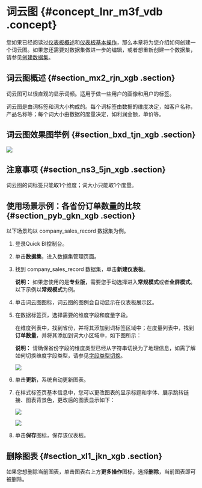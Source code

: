 # 词云图 {#concept_lnr_m3f_vdb .concept}

您如果已经阅读过[仪表板概述](cn.zh-CN/用户指南/仪表板制作/仪表板概述.md#)和[仪表板基本操作](cn.zh-CN/用户指南/仪表板制作/仪表板基本操作/仪表板基本操作概述.md#)，那么本章将为您介绍如何创建一个词云图。如果您还需要对数据集做进一步的编辑，或者想重新创建一个数据集，请参见[创建数据集](cn.zh-CN/用户指南/数据建模/管理数据集/创建数据集.md#)。

## 词云图概述 {#section_mx2_rjn_xgb .section}

词云图可以很直观的显示词频。适用于做一些用户的画像和用户的标签。

词云图是由词标签和词大小构成的。每个词标签由数据的维度决定，如客户名称，产品名称等；每个词大小由数据的度量决定，如利润金额，单价等。

## 词云图效果图举例 {#section_bxd_tjn_xgb .section}

![](http://static-aliyun-doc.oss-cn-hangzhou.aliyuncs.com/assets/img/9140/155555888639658_zh-CN.png)

## 注意事项 {#section_ns3_5jn_xgb .section}

词云图的词标签只能取1个维度；词大小只能取1个度量。

## 使用场景示例：各省份订单数量的比较 {#section_pyb_gkn_xgb .section}

以下场景均以 company\_sales\_record 数据集为例。

1.  登录Quick BI控制台。
2.  单击**数据集**，进入数据集管理页面。
3.  找到 company\_sales\_record 数据集，单击**新建仪表板**。

    **说明：** 如果您使用的是**专业版**，需要您手动选择进入**常规模式**或者**全屏模式**。以下示例以**常规模式**为例。

4.  单击词云图图标，词云图的图例会自动显示在仪表板展示区。
5.  在数据标签页，选择需要的维度字段和度量字段。

    在维度列表中，找到省份，并将其添加到词标签区域中；在度量列表中，找到**订单数量**，并将其添加到词大小区域中，如下图所示：

    **说明：** 请确保省份字段的维度类型已经从字符串切换为了地理信息，如需了解如何切换维度字段类型，请参见[字段类型切换](cn.zh-CN/用户指南/数据建模/管理数据集/字段类型切换.md#)。

    ![](http://static-aliyun-doc.oss-cn-hangzhou.aliyuncs.com/assets/img/9140/15555588861819_zh-CN.png)

6.  单击**更新**，系统自动更新图表。
7.  在样式标签页基本信息中，您可以更改图表的显示标题和字体、展示跳转链接、图表背景色，更改后的图表显示如下：

    ![](http://static-aliyun-doc.oss-cn-hangzhou.aliyuncs.com/assets/img/9140/15555588861820_zh-CN.png)

    ![](http://static-aliyun-doc.oss-cn-hangzhou.aliyuncs.com/assets/img/9140/15555588861821_zh-CN.png)

8.  单击**保存**图标，保存该仪表板。

## 删除图表 {#section_xl1_jkn_xgb .section}

如果您想删除当前图表，单击图表右上方**更多操作**图标，选择**删除**，当前图表即可被删除。

